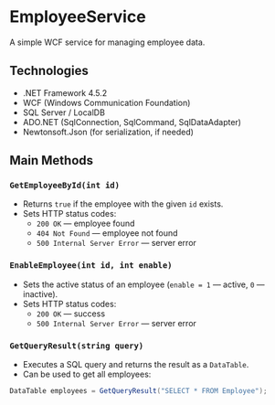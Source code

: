 # EmployeeService

A simple WCF service for managing employee data.

## Technologies
- .NET Framework 4.5.2
- WCF (Windows Communication Foundation)
- SQL Server / LocalDB
- ADO.NET (SqlConnection, SqlCommand, SqlDataAdapter)
- Newtonsoft.Json (for serialization, if needed)

## Main Methods

### `GetEmployeeById(int id)`
- Returns `true` if the employee with the given `id` exists.
- Sets HTTP status codes:
  - `200 OK` — employee found
  - `404 Not Found` — employee not found
  - `500 Internal Server Error` — server error

### `EnableEmployee(int id, int enable)`
- Sets the active status of an employee (`enable = 1` — active, `0` — inactive).
- Sets HTTP status codes:
  - `200 OK` — success
  - `500 Internal Server Error` — server error

### `GetQueryResult(string query)`
- Executes a SQL query and returns the result as a `DataTable`.
- Can be used to get all employees:
```csharp
DataTable employees = GetQueryResult("SELECT * FROM Employee");
